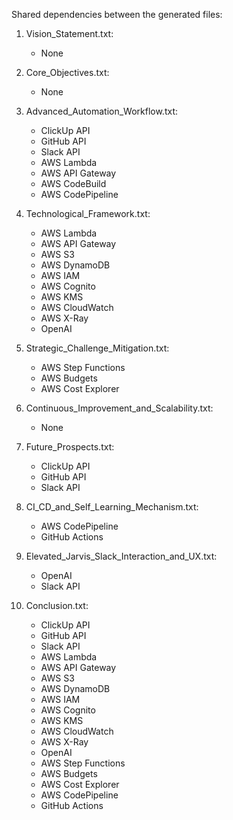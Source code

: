Shared dependencies between the generated files:

1. Vision_Statement.txt:
   - None

2. Core_Objectives.txt:
   - None

3. Advanced_Automation_Workflow.txt:
   - ClickUp API
   - GitHub API
   - Slack API
   - AWS Lambda
   - AWS API Gateway
   - AWS CodeBuild
   - AWS CodePipeline

4. Technological_Framework.txt:
   - AWS Lambda
   - AWS API Gateway
   - AWS S3
   - AWS DynamoDB
   - AWS IAM
   - AWS Cognito
   - AWS KMS
   - AWS CloudWatch
   - AWS X-Ray
   - OpenAI

5. Strategic_Challenge_Mitigation.txt:
   - AWS Step Functions
   - AWS Budgets
   - AWS Cost Explorer

6. Continuous_Improvement_and_Scalability.txt:
   - None

7. Future_Prospects.txt:
   - ClickUp API
   - GitHub API
   - Slack API

8. CI_CD_and_Self_Learning_Mechanism.txt:
   - AWS CodePipeline
   - GitHub Actions

9. Elevated_Jarvis_Slack_Interaction_and_UX.txt:
   - OpenAI
   - Slack API

10. Conclusion.txt:
    - ClickUp API
    - GitHub API
    - Slack API
    - AWS Lambda
    - AWS API Gateway
    - AWS S3
    - AWS DynamoDB
    - AWS IAM
    - AWS Cognito
    - AWS KMS
    - AWS CloudWatch
    - AWS X-Ray
    - OpenAI
    - AWS Step Functions
    - AWS Budgets
    - AWS Cost Explorer
    - AWS CodePipeline
    - GitHub Actions